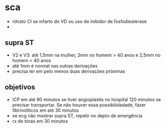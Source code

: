 # sca
- nitrato CI se infarto do VD ou uso de inibidor de fosfodiesterase
- 
## supra ST
- V2 e V3: até 1,5mm na mulher, 2mm no homem > 40 anos e 2,5mm no homem < 40 anos 
- até 1mm é normal nas outras derivações
- precisa ter em pelo menos duas derivações próximas
## objetivos
- ICP em até 90 minutos se tiver angioplastia no hospital 120 minutos se precisar transportar. Se não houver essa possibilidadade, fazer fibrinolíticos em até 30 minutos
- se ecg não mostrar supra ST, repetir no depto de emergência
- rx de tórax em 30 minutos


